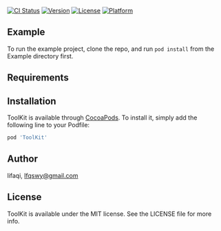 
[![CI Status](https://img.shields.io/travis/lifaqi/ToolKit.svg?style=flat)](https://travis-ci.org/lifaqi/ToolKit)
[![Version](https://img.shields.io/cocoapods/v/ToolKit.svg?style=flat)](https://cocoapods.org/pods/ToolKit)
[![License](https://img.shields.io/cocoapods/l/ToolKit.svg?style=flat)](https://cocoapods.org/pods/ToolKit)
[![Platform](https://img.shields.io/cocoapods/p/ToolKit.svg?style=flat)](https://cocoapods.org/pods/ToolKit)

## Example

To run the example project, clone the repo, and run `pod install` from the Example directory first.

## Requirements

## Installation

ToolKit is available through [CocoaPods](https://cocoapods.org). To install
it, simply add the following line to your Podfile:

```ruby
pod 'ToolKit'
```

## Author

lifaqi, lfqswy@gmail.com

## License

ToolKit is available under the MIT license. See the LICENSE file for more info.

